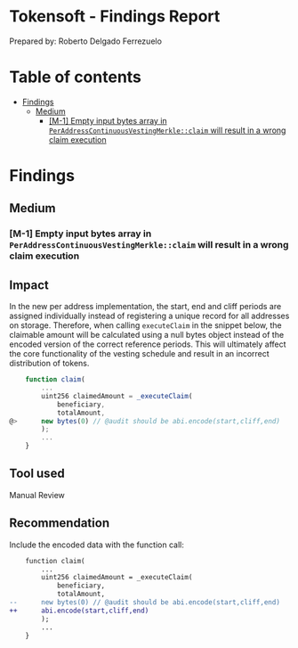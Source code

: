 # Tokensoft - Findings Report
Prepared by: Roberto Delgado Ferrezuelo

# Table of contents

- [Findings](#findings)
  - [Medium](#medium)
    - [\[M-1\] Empty input bytes array in `PerAddressContinuousVestingMerkle::claim` will result in a wrong claim execution](#m-1-empty-input-bytes-array-in-peraddresscontinuousvestingmerkleclaim-will-result-in-a-wrong-claim-execution)

# Findings

## Medium

### [M-1] Empty input bytes array in `PerAddressContinuousVestingMerkle::claim` will result in a wrong claim execution

## Impact
In the new per address implementation, the start, end and cliff periods are assigned individually instead of registering a unique record for all addresses on storage. Therefore, when calling `executeClaim` in the snippet below, the claimable amount will be calculated using a null bytes object instead of the encoded version of the correct reference periods. This will ultimately affect the core functionality of the vesting schedule and result in an incorrect distribution of tokens.

```javascript
	function claim(
        ...
		uint256 claimedAmount = _executeClaim(
			beneficiary,
			totalAmount,
@>		new bytes(0) // @audit should be abi.encode(start,cliff,end)
		);
		...
	}
```

## Tool used

Manual Review

## Recommendation

Include the encoded data with the function call:

```diff
	function claim(
        ...
		uint256 claimedAmount = _executeClaim(
			beneficiary,
			totalAmount,
--		new bytes(0) // @audit should be abi.encode(start,cliff,end)
++      abi.encode(start,cliff,end)
		);
		...
	}
```